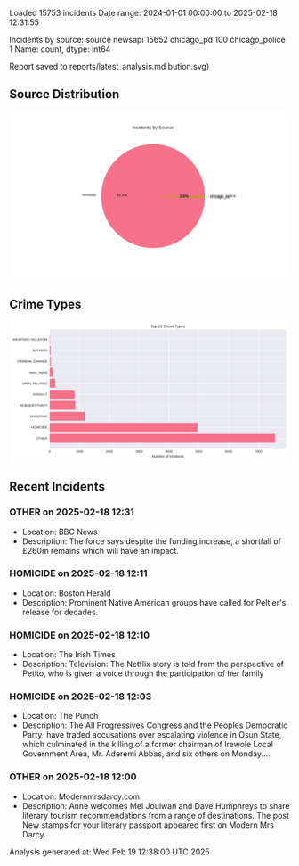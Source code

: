 
Loaded 15753 incidents
Date range: 2024-01-01 00:00:00 to 2025-02-18 12:31:55

Incidents by source:
source
newsapi           15652
chicago_pd          100
chicago_police        1
Name: count, dtype: int64

Report saved to reports/latest_analysis.md
bution.svg)

## Source Distribution
![Source Distribution](images/source_distribution.svg)

## Crime Types
![Crime Types](images/crime_types.svg)

## Recent Incidents

### OTHER on 2025-02-18 12:31
- Location: BBC News
- Description: The force says despite the funding increase, a shortfall of £260m remains which will have an impact.


### HOMICIDE on 2025-02-18 12:11
- Location: Boston Herald
- Description: Prominent Native American groups have called for Peltier's release for decades.


### HOMICIDE on 2025-02-18 12:10
- Location: The Irish Times
- Description: Television: The Netflix story is told from the perspective of Petito, who is given a voice through the participation of her family


### HOMICIDE on 2025-02-18 12:03
- Location: The Punch
- Description: The All Progressives Congress and the Peoples Democratic Party  have traded accusations over escalating violence in Osun State, which culminated in the killing of a former chairman of Irewole Local Government Area, Mr. Aderemi Abbas, and six others on Monday.…


### OTHER on 2025-02-18 12:00
- Location: Modernmrsdarcy.com
- Description: Anne welcomes Mel Joulwan and Dave Humphreys to share literary tourism recommendations from a range of destinations.
The post New stamps for your literary passport appeared first on Modern Mrs Darcy.

Analysis generated at: Wed Feb 19 12:38:00 UTC 2025
